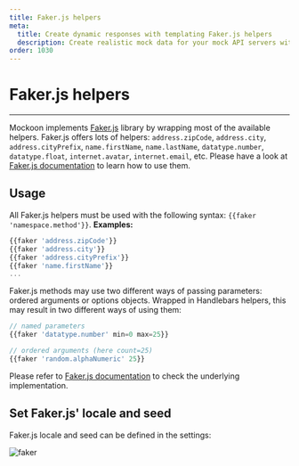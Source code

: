 ```yaml
---
title: Faker.js helpers
meta:
  title: Create dynamic responses with templating Faker.js helpers
  description: Create realistic mock data for your mock API servers with Mockoon's templating system including Faker.js
order: 1030
---
```


# Faker.js helpers

---

Mockoon implements [Faker.js](https://github.com/Marak/faker.js) library by wrapping most of the available helpers. 
Faker.js offers lots of helpers: `address.zipCode`, `address.city`, `address.cityPrefix`, `name.firstName`, `name.lastName`, `datatype.number`, `datatype.float`, `internet.avatar`, `internet.email`, etc. Please have a look at [Faker.js documentation](http://marak.github.io/faker.js/faker.html) to learn how to use them.

## Usage

All Faker.js helpers must be used with the following syntax: `{{faker 'namespace.method'}}`.
**Examples:** 
```js
{{faker 'address.zipCode'}}
{{faker 'address.city'}}
{{faker 'address.cityPrefix'}}
{{faker 'name.firstName'}}
...
```

Faker.js methods may use two different ways of passing parameters: ordered arguments or options objects. Wrapped in Handlebars helpers, this may result in two different ways of using them:

```js
// named parameters
{{faker 'datatype.number' min=0 max=25}}

// ordered arguments (here count=25)
{{faker 'random.alphaNumeric' 25}}
```

Please refer to [Faker.js documentation](http://marak.github.io/faker.js/faker.html) to check the underlying implementation.

## Set Faker.js' locale and seed

Faker.js locale and seed can be defined in the settings:

![faker](/images/docs/settings-faker.png)

